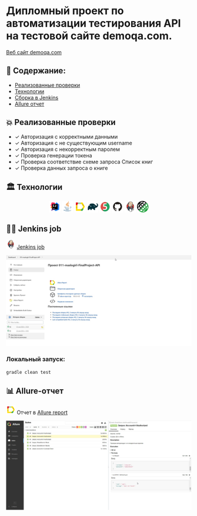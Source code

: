 # Дипломный проект по автоматизации тестирования API на тестовой сайте demoqa.com. 
<a target="_blank" href="https://demoqa.com/">Веб сайт demoqa.com</a>

## :memo: Содержание:

- [Реализованные проверки](#boom-Реализованные-проверки)
- [Технологии](#classical_building-Технологии)
- [Сборка в Jenkins](#man_cook-Jenkins-job)
- [Allure отчет](#bar_chart-Allure-отчет)

## :boom: Реализованные проверки

- ✓ Авторизация с корректными данными
- ✓ Авторизация с не существующим username 
- ✓ Авторизация с некорректным паролем
- ✓ Проверка генерации токена
- ✓ Проверка соответствие схеме запроса Список книг
- ✓ Проверка данных запроса о книге

## :classical_building: Технологии
<p align="center">
<img width="6%" title="Idea" src="images/logo/Idea.svg">
<img width="6%" title="Java" src="images/logo/Java.svg">
<img width="6%" title="Allure Report" src="images/logo/Allure.svg">
<img width="6%" title="Gradle" src="images/logo/Gradle.svg">
<img width="6%" title="JUnit5" src="images/logo/Junit5.svg">
<img width="6%" title="GitHub" src="images/logo/GitHub.svg">
<img width="6%" title="Jenkins" src="images/logo/Jenkins.svg">
<img width="6%" title="REST Assured" src="images/logo/logo-transparent.png">
</p>

## :man_cook: Jenkins job
<img src="images/logo/Jenkins.svg" width="25" height="25"  alt="Jenkins"/></a>  <a target="_blank" href="https://jenkins.autotests.cloud/job/011-maslogirl-FinalProject-API/">Jenkins job</a>
<p align="center">
<a href="https://jenkins.autotests.cloud/job/011-maslogirl-FinalProject-API/"><img src="images/screen/jenkins.jpg" alt="Jenkins"/></a>
</p>


###  Локальный запуск:
```
gradle clean test
```

## :bar_chart: Allure-отчет
<img src="images/logo/Allure.svg" width="25" height="25"  alt="Allure"/></a> Отчет в <a target="_blank" href="https://jenkins.autotests.cloud/job/011-maslogirl-FinalProject-API/2/allure/">Allure report</a>
<p align="center">
<a href="https://jenkins.autotests.cloud/job/011-maslogirl-FinalProject/3/allure/#graph"><img src="images/screen/allure.jpg" alt="Jenkins"/></a>
</p>

